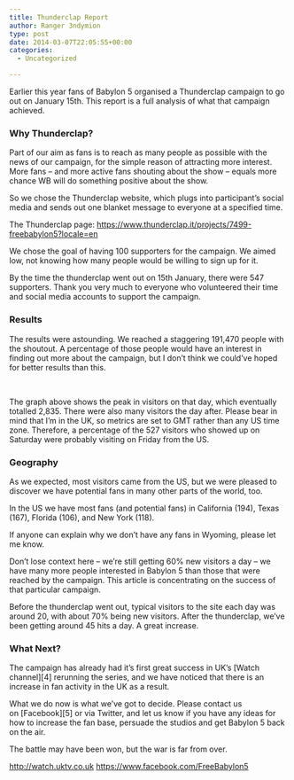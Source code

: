 ```yaml
---
title: Thunderclap Report
author: Ranger 3ndymion
type: post
date: 2014-03-07T22:05:55+00:00
categories:
  - Uncategorized

---
```

Earlier this year fans of Babylon 5 organised a Thunderclap campaign to go out on January 15th. This report is a full analysis of what that campaign achieved.

### Why Thunderclap?

Part of our aim as fans is to reach as many people as possible with the news of our campaign, for the simple reason of attracting more interest. More fans &#8211; and more active fans shouting about the show &#8211; equals more chance WB will do something positive about the show.

So we chose the Thunderclap website, which plugs into participant&#8217;s social media and sends out one blanket message to everyone at a specified time.

The Thunderclap page: <https://www.thunderclap.it/projects/7499-freebabylon5?locale=en>

We chose the goal of having 100 supporters for the campaign. We aimed low, not knowing how many people would be willing to sign up for it.

By the time the thunderclap went out on 15th January, there were 547 supporters. Thank you very much to everyone who volunteered their time and social media accounts to support the campaign.

### Results

The results were astounding. We reached a staggering 191,470 people with the shoutout. A percentage of those people would have an interest in finding out more about the campaign, but I don&#8217;t think we could&#8217;ve hoped for better results than this.

&nbsp;

The graph above shows the peak in visitors on that day, which eventually totalled 2,835. There were also many visitors the day after. Please bear in mind that I&#8217;m in the UK, so metrics are set to GMT rather than any US time zone. Therefore, a percentage of the 527 visitors who showed up on Saturday were probably visiting on Friday from the US.

### Geography

As we expected, most visitors came from the US, but we were pleased to discover we have potential fans in many other parts of the world, too.


In the US we have most fans (and potential fans) in California (194), Texas (167), Florida (106), and New York (118).

If anyone can explain why we don&#8217;t have any fans in Wyoming, please let me know.

Don&#8217;t lose context here &#8211; we&#8217;re still getting 60% new visitors a day &#8211; we have many more people interested in Babylon 5 than those that were reached by the campaign. This article is concentrating on the success of that particular campaign.

Before the thunderclap went out, typical visitors to the site each day was around 20, with about 70% being new visitors. After the thunderclap, we&#8217;ve been getting around 45 hits a day. A great increase.

### What Next?

The campaign has already had it&#8217;s first great success in UK&#8217;s [Watch channel][4] rerunning the series, and we have noticed that there is an increase in fan activity in the UK as a result.

What we do now is what we&#8217;ve got to decide. Please contact us on [Facebook][5] or via Twitter, and let us know if you have any ideas for how to increase the fan base, persuade the studios and get Babylon 5 back on the air.

The battle may have been won, but the war is far from over.

http://watch.uktv.co.uk
https://www.facebook.com/FreeBabylon5

